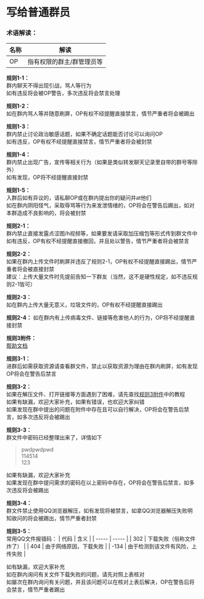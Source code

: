 # 写给普通群员
### 术语解读：
| 名称 | 解读 |
| ----- | ----- |
| OP | 指有权限的群主/群管理员等 |

**规则1-1：**  
群内聊天不得出现引战，骂人等行为  
如有违反将会被OP警告，多次违反将会禁言处理

**规则1-2：**  
如在群内骂人等并随意刷屏，OP有权不经提醒直接禁言，情节严重者将会被踢出

**规则1-3：**  
群内禁止讨论政治敏感话题，如果不确定话题能否讨论可以询问OP  
如有违反，OP有权不经提醒直接禁言，情节严重者将会被封禁

**规则1-4：**  
群内禁止出现广告，宣传等相关行为（如果是类似转发聊天记录里自带的群号等除外）  
如有发现，OP将不经提醒直接封禁

**规则1-5：**  
入群后如有异议的，请私聊OP或在群内提出你的疑问并at他们  
如在群内阴阳怪气，采取辱骂等行为来发泄情绪的，OP将会在警告后踢出，如对本群造成不良影响的，将会被封禁

**规则2-1：**  
群内禁止直接发露点涩图/h视频等，如果要发请采取加压缩包等形式传到群文件中  
如有违反，OP有权不经提醒直接撤回，并且处以警告，情节严重者将会被禁言

**规则2-2：**  
如果在群内上传文件时刷屏并违反了规则2-1，OP有权不经提醒直接踢出，情节严重者将会被直接封禁  
建议：上传大量文件时先提前告知一下群友（当然，这不是硬性规定，如不违反规则2-1皆可）

**规则2-3：**  
如在群内上传大量无意义，垃圾文件的，OP有权不经提醒直接踢出

**规则2-4：**
如在群内有上传病毒文件、链接等危害他人的行为，OP将不经提醒直接封禁

**规则3附件：**  
[帮助文档](https://github.com/cnchens/CHelper)

**规则3-1：**  
进群后如需获取资源请查看群文件，禁止以获取资源为理由在群内刷屏，如有发现OP将会在警告后禁言

**规则3-2：**  
如果在解压文件、打开链接等方面遇到了困难，请先查找[规则3附件](https://github.com/cnchens/CHelper)中的教程  
如果有缺漏，欢迎大家补充，如果有错误，也欢迎大家纠错  
如果发现在群中提出的问题在附件中存在且可以自行解决，OP将会在警告后禁言，如多次违反将会被踢出

**规则3-3：**  
群文件中密码已经整理出来了，详情如下
> pwdpwdpwd  
114514  
123

如果有缺漏，欢迎大家补充  
如果发现在群中提问需求的密码在以上密码中存在，OP将会在警告后禁言，如多次违反将会被踢出

**规则3-4：**  
群文件禁止使用QQ浏览器解压，如有发现将被禁言，如拿QQ浏览器解压失败明知故问的将会被踢出，情节严重者封禁

**规则3-5：**  
常用QQ文件报错码：
| 代码 | 含义 |
| ----- | ----- |
| 302 | 下载失败（俗称文件炸了） |
| 404 | 由于网络原因，下载失败 |
| -134 | 由于检测到该文件有风险，上传失败 |

如有缺漏，欢迎大家补充  
如在群内询问有关文件下载失败的问题，请先对照上表核对  
如屡次在群内询问有关问题，并且该问题可以在核对上表后解决，OP在警告后将会禁言，情节严重者踢出
